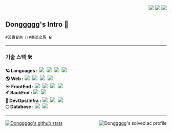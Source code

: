 <p align="right">
  <img src=https://hits.seeyoufarm.com/api/count/incr/badge.svg?url=https%3A%2F%2Fgithub.com%2FDonggggg&count_bg=%2340CBE3&title_bg=%23A8A2A2&icon=&icon_color=%23E7E7E7&title=visitors&edge_flat=false/>
  <a href="mailto:ptsaturn68@gmail.com"><img src="https://img.shields.io/badge/Gmail-d14836?style=flat-square&logo=Gmail&logoColor=white&link=ptsaturn68@gmail.com"/></a>
  <a href="https://www.instagram.com/d0nggggg/"><img src="https://img.shields.io/badge/Instagram-E4405F?style=flat-square&logo=Instagram&logoColor=white&link=https://www.instagram.com/d0nggggg/"/></a>
</p>

## Donggggg's Intro 👋
 
`#苦盡甘來 💪` `#塞翁之馬 🪨`

---

 ### 기술 스택 🛠 

<p align="left">
  <strong>🪐 Languages :</strong>
  <img src="https://img.shields.io/badge/C-A8B9CC?style=flat-square&logo=C&logoColor=white"/></a>&nbsp 
  <img src="https://img.shields.io/badge/C++-00599C?style=flat-square&logo=C%2B%2B&logoColor=white"/></a>&nbsp 
  <img src="https://img.shields.io/badge/Javascript-ffb13b?style=flat-square&logo=javascript&logoColor=white"/></a>&nbsp 
  <img src="https://img.shields.io/badge/Typescript-3178c6?style=flat-square&logo=Typescript&logoColor=white"/></a>&nbsp 
  <br>
  <strong>🌎 Web :</strong>
  <img src="https://img.shields.io/badge/HTML5-E34F26?style=flat-square&logo=HTML5&logoColor=white"/></a>&nbsp 
  <img src="https://img.shields.io/badge/CSS3-1572B6?style=flat-square&logo=CSS3&logoColor=white"/></a>&nbsp 
  <img src="https://img.shields.io/badge/Node.js-339933?style=flat-square&logo=Node.js&logoColor=white"/></a>&nbsp 
  <img src="https://img.shields.io/badge/Jest-C21325?style=flat-square&logo=Jest&logoColor=white"/></a>&nbsp 
  <br>
  <strong>☀️ FrontEnd :</strong>
   <img src="https://img.shields.io/badge/React-61DAFB?style=flat-square&logo=React&logoColor=white"/></a>&nbsp 
  <img src="https://img.shields.io/badge/Redux-764ABC?style=flat-square&logo=Redux&logoColor=white"/>&nbsp
  <img src="https://img.shields.io/badge/styled components-DB7093?style=flat-square&logo=styled-components&logoColor=white"/>&nbsp
  <img src="https://img.shields.io/badge/Cypress-17202C?style=flat-square&logo=Cypress&logoColor=white"/></a>&nbsp
  <br>
  <strong>☄️ BackEnd :</strong>
  <img src="https://img.shields.io/badge/Express-000000?style=flat-square&logo=Express&logoColor=white"/></a>&nbsp 
  <img src="https://img.shields.io/badge/NginX-009639?style=flat-square&logo=nginx&logoColor=white"/>&nbsp 
  <br>
  <strong>💫 DevOps/Infra :</strong>
  <img src="https://img.shields.io/badge/Amazon AWS-232F3E?style=flat-square&logo=Amazon-AWS&logoColor=white"/>&nbsp 
  <img src="https://img.shields.io/badge/Github Actions-2088FF?style=flat-square&logo=Github-Actions&logoColor=white"/></a>&nbsp 
  <img src="https://img.shields.io/badge/Docker-2496ED?style=flat-square&logo=Docker&logoColor=white"/>&nbsp 
  <br>
  <strong>🌕 Database :</strong>
  <img src="https://img.shields.io/badge/Mysql-E6B91E?style=flat-square&logo=MySql&logoColor=white"/></a>&nbsp 
  <img src="https://img.shields.io/badge/MongoDB-47A248?style=flat-square&logo=MongoDB&logoColor=white"/></a>&nbsp
</p>
  
---

<a href="https://github.com/anuraghazra/github-readme-stats">
  <img align="center" src="https://github-readme-stats.vercel.app/api?username=Donggggg&theme=tokyonight" alt="Donggggg's github stats"/>
</a>
<a href="https://solved.ac/ptsaturn68/">
  <img align="right" src="http://mazassumnida.wtf/api/v2/generate_badge?boj=ptsaturn68" alt="Donggggg's solved.ac profile"/>
</a>
